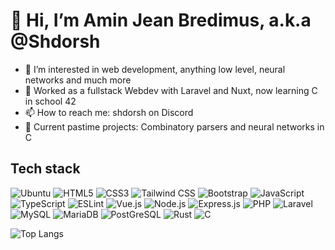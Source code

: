 # 👋 Hi, I’m Amin Jean Bredimus, a.k.a @Shdorsh
- 👀 I’m interested in web development, anything low level, neural networks and much more
- 🌱 Worked as a fullstack Webdev with Laravel and Nuxt, now learning C in school 42
- 📫 How to reach me: shdorsh on Discord
- 🔧 Current pastime projects: Combinatory parsers and neural networks in C

## Tech stack
![Ubuntu](https://img.shields.io/badge/Ubuntu-E95420?style=for-the-badge&logo=ubuntu&logoColor=white)
![HTML5](https://img.shields.io/badge/HTML5-E34F26?style=for-the-badge&logo=html5&logoColor=white)
![CSS3](https://img.shields.io/badge/CSS3-1572B6?style=for-the-badge&logo=css3&logoColor=white)
![Tailwind CSS](https://img.shields.io/badge/Tailwind_CSS-38B2AC?style=for-the-badge&logo=tailwind-css&logoColor=white)
![Bootstrap](https://img.shields.io/badge/Bootstrap-563D7C?style=for-the-badge&logo=bootstrap&logoColor=white)
![JavaScript](https://img.shields.io/badge/JavaScript-F7DF1E?style=for-the-badge&logo=javascript&logoColor=black)
![TypeScript](https://img.shields.io/badge/TypeScript-007ACC?style=for-the-badge&logo=typescript&logoColor=white)
![ESLint](https://img.shields.io/badge/prettier-1A2C34?style=for-the-badge&logo=prettier&logoColor=F7BA3E)
![Vue.js](https://img.shields.io/badge/Vue.js-35495E?style=for-the-badge&logo=vue.js&logoColor=4FC08D)
![Node.js](https://img.shields.io/badge/Node.js-43853D?style=for-the-badge&logo=node.js&logoColor=white)
![Express.js](https://img.shields.io/badge/Express.js-404D59?style=for-the-badge)
![PHP](https://img.shields.io/badge/PHP-777BB4?style=for-the-badge&logo=php&logoColor=white)
![Laravel](https://img.shields.io/badge/Laravel-FF2D20?style=for-the-badge&logo=laravel&logoColor=white)
![MySQL](https://img.shields.io/badge/MySQL-00000F?style=for-the-badge&logo=mysql&logoColor=white)
![MariaDB](https://img.shields.io/badge/MariaDB-003545?style=for-the-badge&logo=mariadb&logoColor=white)
![PostGreSQL](https://img.shields.io/badge/PostgreSQL-316192?style=for-the-badge&logo=postgresql&logoColor=white)
![Rust](https://img.shields.io/badge/Rust-000000?style=for-the-badge&logo=rust&logoColor=white)
![C](https://img.shields.io/badge/C-A8B9CC?style=for-the-badge&logo=C&logoColor=white)

![Top Langs](https://github-readme-stats.vercel.app/api/top-langs/?username=Shdorsh)
<!---
Shdorsh/Shdorsh is a ✨ special ✨ repository because its `README.md` (this file) appears on your GitHub profile.
You can click the Preview link to take a look at your changes.
--->
